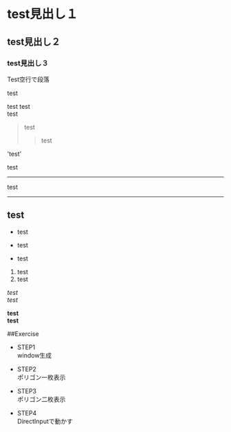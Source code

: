 ﻿# test見出し１
## test見出し２
### test見出し３

Test空行で段落

test

test
test  
test

>test
>>test

'test'

test
***
test
___
test
---

- test  
+ test  
* test  

1. test  
1. test

*test*  
_test_

**test**  
__test__


##Exercise

- STEP1  
window生成

- STEP2  
ポリゴン一枚表示

- STEP3  
ポリゴン二枚表示

- STEP4   
DirectInputで動かす

